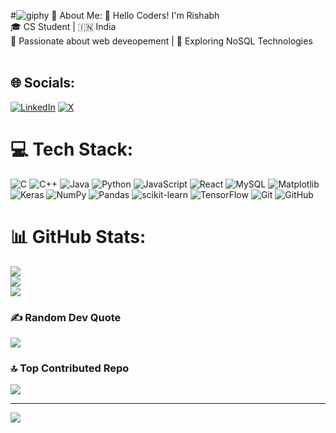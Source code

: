 #![giphy](https://github.com/user-attachments/assets/b71ce853-8d20-4bf5-8a92-c4c311cd1d80)
 💫 About Me:
👋 Hello Coders! I'm Rishabh<br>🎓 CS Student | 🇮🇳 India<br>💾 Passionate about web deveopement | 🚀 Exploring NoSQL Technologies<br><br>


## 🌐 Socials:
[![LinkedIn](https://img.shields.io/badge/LinkedIn-%230077B5.svg?logo=linkedin&logoColor=white)](https://linkedin.com/in/https://www.linkedin.com/in/rishabh-kumar-932692291/) [![X](https://img.shields.io/badge/X-black.svg?logo=X&logoColor=white)](https://x.com/https://x.com/Rishabh_618) 

# 💻 Tech Stack:
![C](https://img.shields.io/badge/c-%2300599C.svg?style=for-the-badge&logo=c&logoColor=white) ![C++](https://img.shields.io/badge/c++-%2300599C.svg?style=for-the-badge&logo=c%2B%2B&logoColor=white) ![Java](https://img.shields.io/badge/java-%23ED8B00.svg?style=for-the-badge&logo=openjdk&logoColor=white) ![Python](https://img.shields.io/badge/python-3670A0?style=for-the-badge&logo=python&logoColor=ffdd54) ![JavaScript](https://img.shields.io/badge/javascript-%23323330.svg?style=for-the-badge&logo=javascript&logoColor=%23F7DF1E![giphy](https://github.com/user-attachments/assets/50b6844c-dccf-4e71-8519-9e75c4884259)
) ![React](https://img.shields.io/badge/react-%2320232a.svg?style=for-the-badge&logo=react&logoColor=%2361DAFB) ![MySQL](https://img.shields.io/badge/mysql-4479A1.svg?style=for-the-badge&logo=mysql&logoColor=white) ![Matplotlib](https://img.shields.io/badge/Matplotlib-%23ffffff.svg?style=for-the-badge&logo=Matplotlib&logoColor=black) ![Keras](https://img.shields.io/badge/Keras-%23D00000.svg?style=for-the-badge&logo=Keras&logoColor=white) ![NumPy](https://img.shields.io/badge/numpy-%23013243.svg?style=for-the-badge&logo=numpy&logoColor=white) ![Pandas](https://img.shields.io/badge/pandas-%23150458.svg?style=for-the-badge&logo=pandas&logoColor=white) ![scikit-learn](https://img.shields.io/badge/scikit--learn-%23F7931E.svg?style=for-the-badge&logo=scikit-learn&logoColor=white) ![TensorFlow](https://img.shields.io/badge/TensorFlow-%23FF6F00.svg?style=for-the-badge&logo=TensorFlow&logoColor=white) ![Git](https://img.shields.io/badge/git-%23F05033.svg?style=for-the-badge&logo=git&logoColor=white) ![GitHub](https://img.shields.io/badge/github-%23121011.svg?style=for-the-badge&logo=github&logoColor=white)
# 📊 GitHub Stats:
![](https://github-readme-stats.vercel.app/api?username=AlieenBotrishabh&theme=cobalt&hide_border=false&include_all_commits=false&count_private=false)<br/>
![](https://github-readme-streak-stats.herokuapp.com/?user=AlieenBotrishabh&theme=cobalt&hide_border=false)<br/>
![](https://github-readme-stats.vercel.app/api/top-langs/?username=AlieenBotrishabh&theme=cobalt&hide_border=false&include_all_commits=false&count_private=false&layout=compact)

### ✍️ Random Dev Quote
![](https://quotes-github-readme.vercel.app/api?type=horizontal&theme=radical)

### 🔝 Top Contributed Repo
![](https://github-contributor-stats.vercel.app/api?username=AlieenBotrishabh&limit=5&theme=dark&combine_all_yearly_contributions=true)

---
[![](https://visitcount.itsvg.in/api?id=AlieenBotrishabh&icon=0&color=0)](https://visitcount.itsvg.in)

<!-- Proudly created with GPRM ( https://gprm.itsvg.in ) -->
